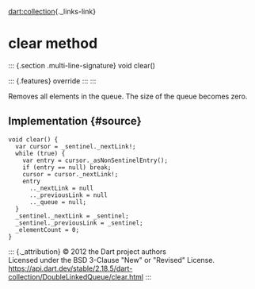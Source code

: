[dart:collection](../../dart-collection/dart-collection-library){._links-link}

clear method
============

::: {.section .multi-line-signature}
void clear()

::: {.features}
override
:::
:::

Removes all elements in the queue. The size of the queue becomes zero.

Implementation {#source}
--------------

``` {.language-dart data-language="dart"}
void clear() {
  var cursor = _sentinel._nextLink!;
  while (true) {
    var entry = cursor._asNonSentinelEntry();
    if (entry == null) break;
    cursor = cursor._nextLink!;
    entry
      .._nextLink = null
      .._previousLink = null
      .._queue = null;
  }
  _sentinel._nextLink = _sentinel;
  _sentinel._previousLink = _sentinel;
  _elementCount = 0;
}
```

::: {._attribution}
© 2012 the Dart project authors\
Licensed under the BSD 3-Clause \"New\" or \"Revised\" License.\
<https://api.dart.dev/stable/2.18.5/dart-collection/DoubleLinkedQueue/clear.html>
:::

